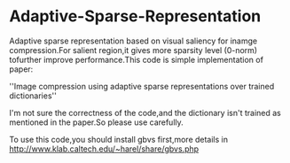 # Adaptive-Sparse-Representation
Adaptive sparse representation based on visual saliency for inamge compression.For salient region,it gives more sparsity level (0-norm) tofurther improve performance.This code is simple implementation of paper:

''Image compression using adaptive sparse representations over trained dictionaries''

I'm not sure the correctness of the code,and the dictionary isn't trained as mentioned in the paper.So please use carefully.

To use this code,you should install gbvs first,more details in http://www.klab.caltech.edu/~harel/share/gbvs.php
